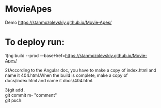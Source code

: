 # MovieApes
 
Demo 
https://stanmozolevskiy.github.io/Movie-Apes/



# To deploy run:
1)ng build --prod --baseHref=https://stanmozolevskiy.github.io/Movie-Apes/

2)According to the Angular doc, you have to make a copy of index.html and name it 404.html.When the build is complete, make a copy of docs/index.html and name it docs/404.html.

3)git add .
  <br>
  git commit m- "comment"
  <br>
  git puch



